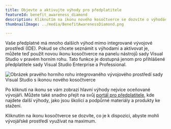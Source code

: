 ```yaml
---
title: Objevte a aktivujte výhody pro předplatitele
featureId: benefit_awareness_diamond
description: Kliknutím na ikonu nového kosočtverce se dozvíte o výhodách zahrnutých v předplatném sady Visual Studio.
thumbnailImage: ../media/BenefitAwarenessDiamond.png

---
```


Vaše předplatné má mnoho dalších výhod mimo integrované vývojové prostředí (IDE). Pokud se chcete seznámit s výhodami a aktivovat je, můžete teď použít novou ikonu kosočtverce na panelu nástrojů sady Visual Studio v pravém horním rohu. Tato funkce je dostupná jenom pro přihlášené předplatitele sady Visual Studio Enterprise a Professional.

![Obrázek pravého horního rohu integrovaného vývojového prostředí sady Visual Studio s ikonou nového kosočtverce](../media/BenefitAwarenessDiamond.png)

Po kliknutí na ikonu se vám zobrazí hlavní výhody nejvíce oceňované vývojáři. Můžete také snadno přejít na svůj [portál pro předplatitele](https://my.visualstudio.com), kde najdete další výhody, jako jsou školicí a podpůrné materiály a produkty ke stažení.

Kliknutím na ikonu kosočtverce se dozvíte, co je k dispozici, abyste mohli vývojářské prostředí využívat na maximum.
